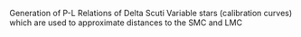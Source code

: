 Generation of P-L Relations of Delta Scuti Variable stars (calibration curves) which are used to approximate distances to the SMC and LMC
